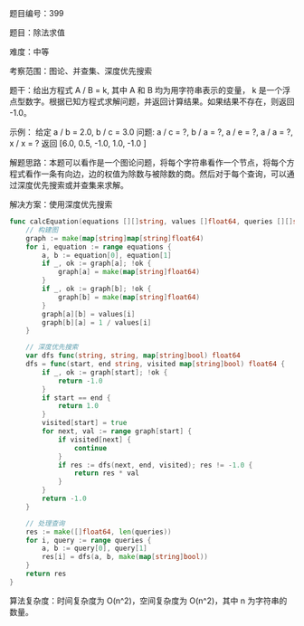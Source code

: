 题目编号：399

题目：除法求值

难度：中等

考察范围：图论、并查集、深度优先搜索

题干：给出方程式 A / B = k, 其中 A 和 B 均为用字符串表示的变量， k 是一个浮点型数字。根据已知方程式求解问题，并返回计算结果。如果结果不存在，则返回 -1.0。

示例：
给定 a / b = 2.0, b / c = 3.0
问题: a / c = ?, b / a = ?, a / e = ?, a / a = ?, x / x = ?
返回 [6.0, 0.5, -1.0, 1.0, -1.0 ]

解题思路：本题可以看作是一个图论问题，将每个字符串看作一个节点，将每个方程式看作一条有向边，边的权值为除数与被除数的商。然后对于每个查询，可以通过深度优先搜索或并查集来求解。

解决方案：使用深度优先搜索

```go
func calcEquation(equations [][]string, values []float64, queries [][]string) []float64 {
    // 构建图
    graph := make(map[string]map[string]float64)
    for i, equation := range equations {
        a, b := equation[0], equation[1]
        if _, ok := graph[a]; !ok {
            graph[a] = make(map[string]float64)
        }
        if _, ok := graph[b]; !ok {
            graph[b] = make(map[string]float64)
        }
        graph[a][b] = values[i]
        graph[b][a] = 1 / values[i]
    }

    // 深度优先搜索
    var dfs func(string, string, map[string]bool) float64
    dfs = func(start, end string, visited map[string]bool) float64 {
        if _, ok := graph[start]; !ok {
            return -1.0
        }
        if start == end {
            return 1.0
        }
        visited[start] = true
        for next, val := range graph[start] {
            if visited[next] {
                continue
            }
            if res := dfs(next, end, visited); res != -1.0 {
                return res * val
            }
        }
        return -1.0
    }

    // 处理查询
    res := make([]float64, len(queries))
    for i, query := range queries {
        a, b := query[0], query[1]
        res[i] = dfs(a, b, make(map[string]bool))
    }
    return res
}
```

算法复杂度：时间复杂度为 O(n^2)，空间复杂度为 O(n^2)，其中 n 为字符串的数量。
